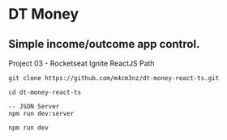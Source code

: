 # DT Money

## Simple income/outcome app control.  
Project 03 - Rocketseat Ignite ReactJS Path

```
git clone https://github.com/m4cm3nz/dt-money-react-ts.git  

cd dt-money-react-ts  

-- JSON Server
npm run dev:server  

npm run dev  
```
